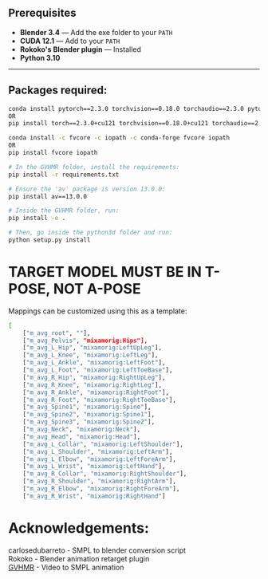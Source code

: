 ## Prerequisites

- **Blender 3.4** — Add the exe folder to your `PATH`  
- **CUDA 12.1** — Add to your `PATH`  
- **Rokoko's Blender plugin** — Installed  
- **Python 3.10**

---

## Packages required:

```bash
conda install pytorch==2.3.0 torchvision==0.18.0 torchaudio==2.3.0 pytorch-cuda=12.1 -c pytorch -c nvidia
OR
pip install torch==2.3.0+cu121 torchvision==0.18.0+cu121 torchaudio==2.3.0 --extra-index-url https://download.pytorch.org/whl/cu121
```
```bash
conda install -c fvcore -c iopath -c conda-forge fvcore iopath
OR
pip install fvcore iopath
```

```bash
# In the GVHMR folder, install the requirements:
pip install -r requirements.txt

# Ensure the 'av' package is version 13.0.0:
pip install av==13.0.0

# Inside the GVHMR folder, run:
pip install -e .

# Then, go inside the python3d folder and run:
python setup.py install
```
# TARGET MODEL MUST BE IN T-POSE, NOT A-POSE
Mappings can be customized using this as a template:
```bash
[
    ["m_avg_root", ""],
    ["m_avg_Pelvis", "mixamorig:Hips"],
    ["m_avg_L_Hip", "mixamorig:LeftUpLeg"],
    ["m_avg_L_Knee", "mixamorig:LeftLeg"],
    ["m_avg_L_Ankle", "mixamorig:LeftFoot"],
    ["m_avg_L_Foot", "mixamorig:LeftToeBase"],
    ["m_avg_R_Hip", "mixamorig:RightUpLeg"],
    ["m_avg_R_Knee", "mixamorig:RightLeg"],
    ["m_avg_R_Ankle", "mixamorig:RightFoot"],
    ["m_avg_R_Foot", "mixamorig:RightToeBase"],
    ["m_avg_Spine1", "mixamorig:Spine"],
    ["m_avg_Spine2", "mixamorig:Spine1"],
    ["m_avg_Spine3", "mixamorig:Spine2"],
    ["m_avg_Neck", "mixamorig:Neck"],
    ["m_avg_Head", "mixamorig:Head"],
    ["m_avg_L_Collar", "mixamorig:LeftShoulder"],
    ["m_avg_L_Shoulder", "mixamorig:LeftArm"],
    ["m_avg_L_Elbow", "mixamorig:LeftForeArm"],
    ["m_avg_L_Wrist", "mixamorig:LeftHand"],
    ["m_avg_R_Collar", "mixamorig:RightShoulder"],
    ["m_avg_R_Shoulder", "mixamorig:RightArm"],
    ["m_avg_R_Elbow", "mixamorig:RightForeArm"],
    ["m_avg_R_Wrist", "mixamorig:RightHand"]

```
# Acknowledgements:
carlosedubarreto - SMPL to blender conversion script \
Rokoko - Blender animation retarget plugin  \
[GVHMR](https://github.com/zju3dv/GVHMR) - Video to SMPL animation







